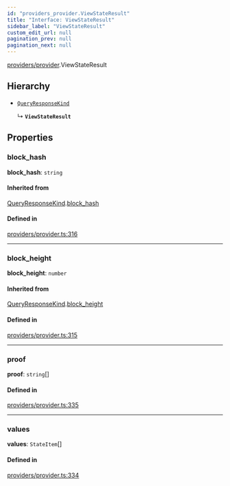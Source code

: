 ```yaml
---
id: "providers_provider.ViewStateResult"
title: "Interface: ViewStateResult"
sidebar_label: "ViewStateResult"
custom_edit_url: null
pagination_prev: null
pagination_next: null
---
```


[providers/provider](../modules/providers_provider.md).ViewStateResult

## Hierarchy

- [`QueryResponseKind`](providers_provider.QueryResponseKind.md)

  ↳ **`ViewStateResult`**

## Properties

### block\_hash

 **block\_hash**: `string`

#### Inherited from

[QueryResponseKind](providers_provider.QueryResponseKind.md).[block_hash](providers_provider.QueryResponseKind.md#block_hash)

#### Defined in

[providers/provider.ts:316](https://github.com/maxhr/near--near-api-js/blob/57fed346/packages/near-api-js/src/providers/provider.ts#L316)

___

### block\_height

 **block\_height**: `number`

#### Inherited from

[QueryResponseKind](providers_provider.QueryResponseKind.md).[block_height](providers_provider.QueryResponseKind.md#block_height)

#### Defined in

[providers/provider.ts:315](https://github.com/maxhr/near--near-api-js/blob/57fed346/packages/near-api-js/src/providers/provider.ts#L315)

___

### proof

 **proof**: `string`[]

#### Defined in

[providers/provider.ts:335](https://github.com/maxhr/near--near-api-js/blob/57fed346/packages/near-api-js/src/providers/provider.ts#L335)

___

### values

 **values**: `StateItem`[]

#### Defined in

[providers/provider.ts:334](https://github.com/maxhr/near--near-api-js/blob/57fed346/packages/near-api-js/src/providers/provider.ts#L334)
